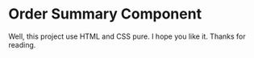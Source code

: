# Order Summary Component

Well, this project use HTML and CSS pure. I hope you like it. Thanks for reading.
